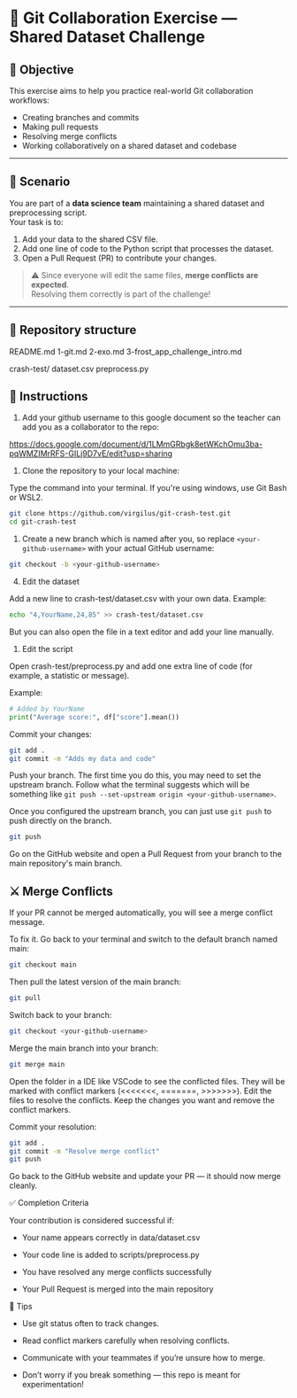 # 🧠 Git Collaboration Exercise — Shared Dataset Challenge

## 🎯 Objective
This exercise aims to help you practice real-world Git collaboration workflows:
- Creating branches and commits
- Making pull requests
- Resolving merge conflicts
- Working collaboratively on a shared dataset and codebase

---

## 📘 Scenario

You are part of a **data science team** maintaining a shared dataset and preprocessing script.  
Your task is to:
1. Add your data to the shared CSV file.
2. Add one line of code to the Python script that processes the dataset.
3. Open a Pull Request (PR) to contribute your changes.

> ⚠️ Since everyone will edit the same files, **merge conflicts are expected**.  
> Resolving them correctly is part of the challenge!

---

## 📂 Repository structure

README.md
1-git.md
2-exo.md
3-frost_app_challenge_intro.md

crash-test/
dataset.csv
preprocess.py


## 🧩 Instructions

1. Add your github username to this google document so the teacher can add you as a collaborator to the repo:

https://docs.google.com/document/d/1LMmGRbgk8etWKchOmu3ba-pqWMZIMrRFS-GILj9D7vE/edit?usp=sharing

1. Clone the repository to your local machine:

Type the command into your terminal. If you're using windows, use Git Bash or WSL2.

```bash
git clone https://github.com/virgilus/git-crash-test.git
cd git-crash-test
```

1. Create a new branch which is named after you, so replace `<your-github-username>` with your actual GitHub username:

```bash
git checkout -b <your-github-username>
```

4. Edit the dataset

Add a new line to crash-test/dataset.csv with your own data.
Example:

```bash
echo "4,YourName,24,85" >> crash-test/dataset.csv
```

But you can also open the file in a text editor and add your line manually.

1. Edit the script

Open crash-test/preprocess.py and add one extra line of code (for example, a statistic or message).

Example:

```python
# Added by YourName
print("Average score:", df["score"].mean())
```

Commit your changes:

```bash
git add .
git commit -m "Adds my data and code"
```

Push your branch. The first time you do this, you may need to set the upstream branch. Follow what the terminal suggests which will be something like `git push --set-upstream origin <your-github-username>`.

Once you configured the upstream branch, you can just use `git push` to push directly on the branch.

```bash
git push
```

Go on the GitHub website and open a Pull Request from your branch to the main repository's main branch.

## ⚔️ Merge Conflicts

If your PR cannot be merged automatically, you will see a merge conflict message.

To fix it. Go back to your terminal and switch to the default branch named main:

```bash
git checkout main
```

Then pull the latest version of the main branch:

```bash
git pull
```

Switch back to your branch:

```bash
git checkout <your-github-username>
```
Merge the main branch into your branch:

```bash
git merge main
```

Open the folder in a IDE like VSCode to see the conflicted files. They will be marked with conflict markers (<<<<<<<, =======, >>>>>>>).
Edit the files to resolve the conflicts. Keep the changes you want and remove the conflict markers.

Commit your resolution:

```bash
git add .
git commit -m "Resolve merge conflict"
git push
```

Go back to the GitHub website and update your PR — it should now merge cleanly.

✅ Completion Criteria

Your contribution is considered successful if:

- Your name appears correctly in data/dataset.csv

- Your code line is added to scripts/preprocess.py

- You have resolved any merge conflicts successfully

- Your Pull Request is merged into the main repository

🧠 Tips

- Use git status often to track changes.

- Read conflict markers carefully when resolving conflicts.

- Communicate with your teammates if you’re unsure how to merge.

- Don’t worry if you break something — this repo is meant for experimentation!